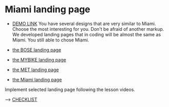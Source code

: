 # Miami landing page

- [DEMO LINK](https://AnastasiyaSopotnytska.github.io/layout_miami/)
You have several designs that are very similar to Miami. Choose the most interesting for you. Don't be afraid of another markup. We developed landing pages that in coding will be almost the same as Miami. You still able to chose Miami.

- [the BOSE landing page](https://www.figma.com/file/OMjQNb3hg1LKMV4OwyQ3Ao/BOSE?node-id=0%3A1)
- [the MYBIKE landing page](https://www.figma.com/file/Ic3SlZjkATYaS7uTifZAIk/BIKE?node-id=0%3A1)
- [the MET landing page](https://www.figma.com/file/lSR1m42L9YwzQwzzxKwHpw/THE-MET?node-id=0%3A1)
- [the Miami landing page](https://www.figma.com/file/nHz8bflIwJaWP3P99vKTH5/miami_home_new?node-id=16033%3A3)

Implement selected landing page following the lesson videos.

--> [CHECKLIST](https://github.com/mate-academy/layout_miami/blob/master/checklist.md)
